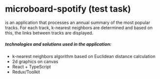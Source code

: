 # microboard-spotify (test task)

is an application that processes an annual summary of the most popular tracks. For each track, k-nearest neighbors are determined and based on this, the links between tracks are displayed.

##### technologies and solutions used in the application:
- k-nearest neighbors algorithm based on Euclidean distance calculation  
- 2d graphics on canvas  
- React + TypeScript  
- Redux/Toolkit  
